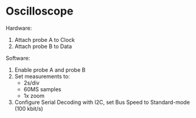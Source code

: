 # Oscilloscope

Hardware:

1. Attach probe A to Clock
2. Attach probe B to Data

Software:

1. Enable probe A and probe B
2. Set measurements to:
   - 2s/div
   - 60MS samples
   - 1x zoom
3. Configure Serial Decoding with I2C, set Bus Speed to Standard-mode (100 kbit/s)
